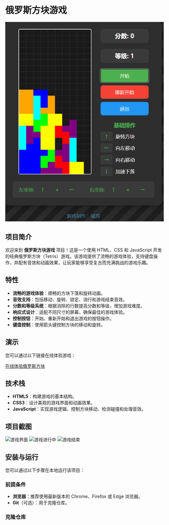 # 俄罗斯方块游戏

![项目封面](https://github.com/Binge-666/tetris-game/blob/main/images/cover.png?raw=true)

## 项目简介

欢迎来到 **俄罗斯方块游戏** 项目！这是一个使用 HTML、CSS 和 JavaScript 开发的经典俄罗斯方块（Tetris）游戏。该游戏提供了流畅的游戏体验，支持键盘操作，并配有音效和动画效果，让玩家能够享受复古而充满挑战的游戏乐趣。

## 特性

- **流畅的游戏体验**：顺畅的方块下落和旋转动画。
- **音效支持**：包括移动、旋转、锁定、消行和游戏结束音效。
- **分数和等级系统**：根据消除的行数提高分数和等级，增加游戏难度。
- **响应式设计**：适配不同尺寸的屏幕，确保最佳的游戏体验。
- **控制按钮**：开始、重新开始和退出游戏的按钮操作。
- **键盘控制**：使用箭头键控制方块的移动和旋转。

## 演示

您可以通过以下链接在线体验游戏：

[在线体验俄罗斯方块](https://Binge-666.github.io/tetris-game/)

## 技术栈

- **HTML5**：构建游戏的基本结构。
- **CSS3**：设计美观的游戏界面和动画效果。
- **JavaScript**：实现游戏逻辑、控制方块移动、检测碰撞和处理音效。

## 项目截图

![游戏界面](https://github.com/Binge-666/tetris-game/blob/main/images/game_interface.png?raw=true)
![游戏进行中](https://github.com/Binge-666/tetris-game/blob/main/images/game_playing.png?raw=true)
![游戏结束](https://github.com/Binge-666/tetris-game/blob/main/images/game_over.png?raw=true)

## 安装与运行

您可以通过以下步骤在本地运行该项目：

### 前提条件

- **浏览器**：推荐使用最新版本的 Chrome、Firefox 或 Edge 浏览器。
- **Git**（可选）：用于克隆仓库。

### 克隆仓库
